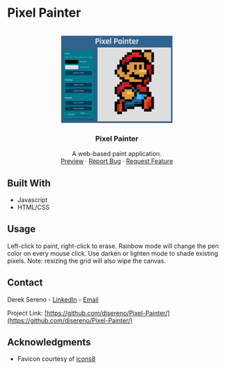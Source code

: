 # Pixel Painter

<div id="top"></div>

<!-- PROJECT LOGO -->
<br />
<div align="center">
  <a href="https://djsereno.github.io/Pixel-Painter/">
    <img src="./images/screenshot.png" alt="Logo" height="200">
  </a>

<h3 align="center">Pixel Painter</h3>

  <p align="center">
    A web-based paint application.
    <br />
    <a href="https://djsereno.github.io/Pixel-Painter/">Preview</a>
    ·
    <a href="https://github.com/djsereno/Pixel-Painter/issues">Report Bug</a>
    ·
    <a href="https://github.com/djsereno/Pixel-Painter/issues">Request Feature</a>
  </p>
</div>

## Built With

- Javascript
- HTML/CSS

## Usage

Left-click to paint, right-click to erase. Rainbow mode will change the pen color on every mouse click. Use darken or lighten mode to shade existing pixels. Note: resizing the grid will also wipe the canvas.

## Contact

Derek Sereno - [LinkedIn](https://www.linkedin.com/in/dereksereno/) - [Email](mailto:djsereno91@gmail.com)

Project Link: [https://github.com/djsereno/Pixel-Painter/](https://github.com/djsereno/Pixel-Painter/)

## Acknowledgments

- Favicon courtesy of [icons8](https://icons8.com/)
